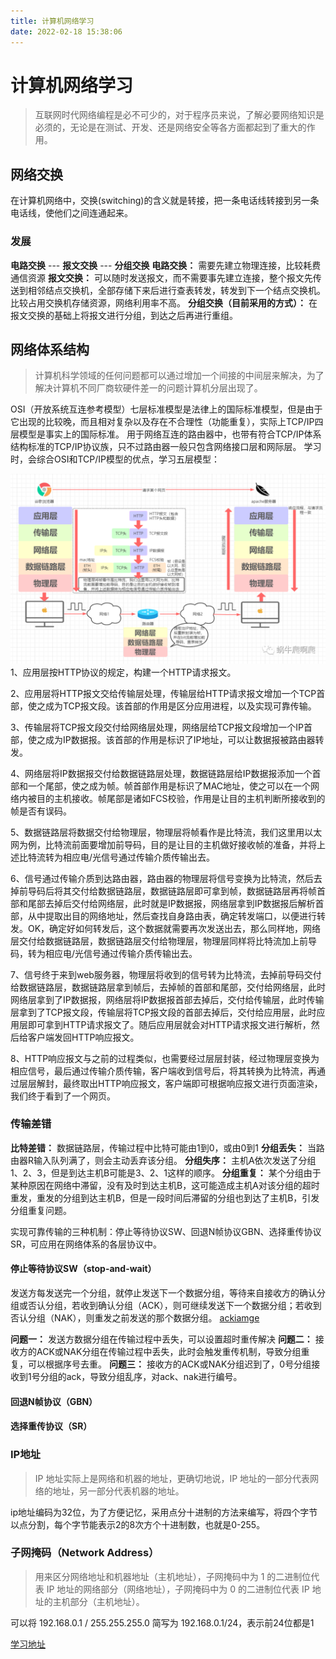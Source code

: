 ```yaml
---
title: 计算机网络学习
date: 2022-02-18 15:38:06
---
```



# 计算机网络学习
> 互联网时代网络编程是必不可少的，对于程序员来说，了解必要网络知识是必须的，无论是在测试、开发、还是网络安全等各方面都起到了重大的作用。

## 网络交换
在计算机网络中，交换(switching)的含义就是转接，把一条电话线转接到另一条电话线，使他们之间连通起来。
### 发展
**电路交换**  --- **报文交换** --- **分组交换**
**电路交换：** 需要先建立物理连接，比较耗费通信资源
**报文交换：** 可以随时发送报文，而不需要事先建立连接，整个报文先传送到相邻结点交换机，全部存储下来后进行查表转发，转发到下一个结点交换机。比较占用交换机存储资源，网络利用率不高。
**分组交换（目前采用的方式）：** 在报文交换的基础上将报文进行分组，到达之后再进行重组。


## 网络体系结构
> 计算机科学领域的任何问题都可以通过增加一个间接的中间层来解决，为了解决计算机不同厂商软硬件差一的问题计算机分层出现了。

OSI（开放系统互连参考模型）七层标准模型是法律上的国际标准模型，但是由于它出现的比较晚，而且相对复杂以及存在不合理性（功能重复），实际上TCP/IP四层模型是事实上的国际标准。
用于网络互连的路由器中，也带有符合TCP/IP体系结构标准的TCP/IP协议族，只不过路由器一般只包含网络接口层和网际层。
学习时，会综合OSI和TCP/IP模型的优点，学习五层模型：

![](/img/网络分层.png)
1、应用层按HTTP协议的规定，构建一个HTTP请求报文。

2、应用层将HTTP报文交给传输层处理，传输层给HTTP请求报文增加一个TCP首部，使之成为TCP报文段。该首部的作用是区分应用进程，以及实现可靠传输。

3、传输层将TCP报文段交付给网络层处理，网络层给TCP报文段增加一个IP首部，使之成为IP数据报。该首部的作用是标识了IP地址，可以让数据报被路由器转发。

4、网络层将IP数据报交付给数据链路层处理，数据链路层给IP数据报添加一个首部和一个尾部，使之成为帧。帧首部作用是标识了MAC地址，使之可以在一个网络内被目的主机接收。帧尾部是诸如FCS校验，作用是让目的主机判断所接收到的帧是否有误码。

5、数据链路层将数据交付给物理层，物理层将帧看作是比特流，我们这里用以太网为例，比特流前面要增加前导码，目的是让目的主机做好接收帧的准备，并将上述比特流转为相应电/光信号通过传输介质传输出去。

6、信号通过传输介质到达路由器，路由器的物理层将信号变换为比特流，然后去掉前导码后将其交付给数据链路层，数据链路层即可拿到帧，数据链路层再将帧首部和尾部去掉后交付给网络层，此时就是IP数据报，网络层拿到IP数据报后解析首部，从中提取出目的网络地址，然后查找自身路由表，确定转发端口，以便进行转发。OK，确定好如何转发后，这个数据就需要再次发送出去，那么同样地，网络层交付给数据链路层，数据链路层交付给物理层，物理层同样将比特流加上前导码，转为相应电/光信号通过传输介质传输出去。

7、信号终于来到web服务器，物理层将收到的信号转为比特流，去掉前导码交付给数据链路层，数据链路层拿到帧后，去掉帧的首部和尾部，交付给网络层，此时网络层拿到了IP数据报，网络层将IP数据报首部去掉后，交付给传输层，此时传输层拿到了TCP报文段，传输层将TCP报文段的首部去掉后，交付给应用层，此时应用层即可拿到HTTP请求报文了。随后应用层就会对HTTP请求报文进行解析，然后给客户端发回HTTP响应报文。

8、HTTP响应报文与之前的过程类似，也需要经过层层封装，经过物理层变换为相应信号，最后通过传输介质传输，客户端收到信号后，将其转换为比特流，再通过层层解封，最终取出HTTP响应报文，客户端即可根据响应报文进行页面渲染，我们终于看到了一个网页。


### 传输差错
**比特差错：** 数据链路层，传输过程中比特可能由1到0，或由0到1
**分组丢失：** 当路由器R输入队列满了，则会主动丢弃该分组。
**分组失序：** 主机A依次发送了分组1、2、3，但是到达主机B可能是3、2、1这样的顺序。
**分组重复：** 某个分组由于某种原因在网络中滞留，没有及时到达主机B，这可能造成主机A对该分组的超时重发，重发的分组到达主机B，但是一段时间后滞留的分组也到达了主机B，引发分组重复问题。

实现可靠传输的三种机制：停止等待协议SW、回退N帧协议GBN、选择重传协议SR，可应用在网络体系的各层协议中。

#### 停止等待协议SW（stop-and-wait）
发送方每发送完一个分组，就停止发送下一个数据分组，等待来自接收方的确认分组或否认分组，若收到确认分组（ACK），则可继续发送下一个数据分组；若收到否认分组（NAK），则重发之前发送的那个数据分组。
[ackiamge]()

**问题一：** 发送方数据分组在传输过程中丢失，可以设置超时重传解决
**问题二：** 接收方的ACK或NAK分组在传输过程中丢失，此时会触发重传机制，导致分组重复，可以根据序号去重。
**问题三：** 接收方的ACK或NAK分组迟到了，0号分组接收到1号分组的ack，导致分组乱序，对ack、nak进行编号。


#### 回退N帧协议（GBN）
#### 选择重传协议（SR）

### IP地址
> IP 地址实际上是网络和机器的地址，更确切地说，IP 地址的一部分代表网络的地址，另一部分代表机器的地址。

ip地址编码为32位，为了方便记忆，采用点分十进制的方法来编写，将四个字节以点分割，每个字节能表示2的8次方个十进制数，也就是0-255。

### 子网掩码（Network Address）
> 用来区分网络地址和机器地址（主机地址），子网掩码中为 1 的二进制位代表 IP 地址的网络部分（网络地址），子网掩码中为 0 的二进制位代表 IP 地址的主机部分（主机地址）。

可以将 192.168.0.1 / 255.255.255.0 简写为 192.168.0.1/24，表示前24位都是1






[学习地址](https://mp.weixin.qq.com/s/aVzrtPpy2tri3EFdWTJNcQ)

